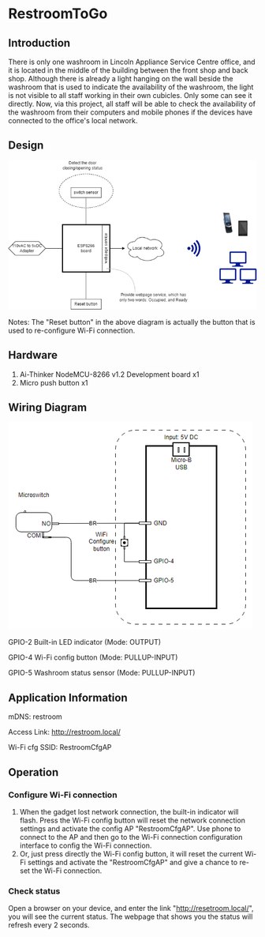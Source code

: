 # RestroomToGo
## Introduction
There is only one washroom in Lincoln Appliance Service Centre office, and it is located in the middle of the building between the front shop and back shop. Although there is already a light hanging on the wall beside the washroom that is used to indicate the availability of the washroom, the light is not visible to all staff working in their own cubicles. Only some can see it directly. Now, via this project, all staff will be able to check the availability of the washroom from their computers and mobile phones if the devices have connected to the office's local network.

## Design
![Structure diagram](README.assets/44.png)

Notes: The "Reset button" in the above diagram is actually the button that is used to re-configure Wi-Fi connection.

## Hardware

1. Ai-Thinker NodeMCU-8266 v1.2 Development board x1
2. Micro push button x1

## Wiring Diagram

![20230921003825](README.assets/20230921003825.png)

GPIO-2 Built-in LED indicator (Mode: OUTPUT)

GPIO-4 Wi-Fi config button (Mode: PULLUP-INPUT)

GPIO-5 Washroom status sensor (Mode: PULLUP-INPUT)

## Application Information

mDNS: restroom

Access Link: http://restroom.local/

Wi-Fi cfg SSID: RestroomCfgAP

## Operation
### Configure Wi-Fi connection
1. When the gadget lost network connection, the built-in indicator will flash. Press the Wi-Fi config button will reset the network connection settings and activate the config AP "RestroomCfgAP". Use phone to connect to the AP and then go to the Wi-Fi connection configuration interface to config the Wi-Fi connection.
2. Or, just press directly the Wi-Fi config button, it will reset the current Wi-Fi settings and activate the "RestroomCfgAP" and give a chance to re-set the Wi-Fi connection.
### Check status
Open a browser on your device, and enter the link "http://resetroom.local/", you will see the current status. The webpage that shows you the status will refresh every 2 seconds.

